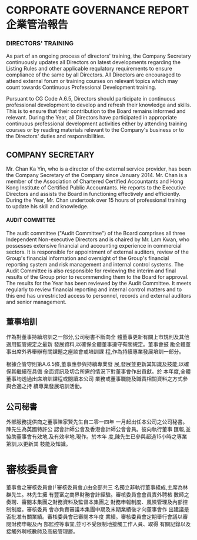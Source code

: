 # CORPORATE GOVERNANCE REPORT 企業管治報告

### DIRECTORS' TRAINING

As part of an ongoing process of directors' training, the Company Secretary continuously updates all Directors on latest developments regarding the Listing Rules and other applicable requlatory requirements to ensure compliance of the same by all Directors. All Directors are encouraged to attend external forum or training courses on relevant topics which may count towards Continuous Professional Development training.

Pursuant to CG Code A.6.5, Directors should participate in continuous professional development to develop and refresh their knowledge and skills. This is to ensure that their contribution to the Board remains informed and relevant. During the Year, all Directors have participated in appropriate continuous professional development activities either by attending training courses or by reading materials relevant to the Company's business or to the Directors' duties and responsibilities.

## COMPANY SECRETARY

Mr. Chan Ka Yin, who is a director of the external service provider, has been the Company Secretary of the Company since January 2014. Mr. Chan is a member of the Association of Chartered Certified Accountants and Hong Kong Institute of Certified Public Accountants. He reports to the Executive Directors and assists the Board in functioning effectively and efficiently. During the Year, Mr. Chan undertook over 15 hours of professional training to update his skill and knowledge.

#### AUDIT COMMITTEE

The audit committee ("Audit Committee") of the Board comprises all three Independent Non-executive Directors and is chaired by Mr. Lam Kwan, who possesses extensive financial and accounting experience in commercial sectors. It is responsible for appointment of external auditors, review of the Group's financial information and oversight of the Group's financial reporting system and risk management and internal control systems. The Audit Committee is also responsible for reviewing the interim and final results of the Group prior to recommending them to the Board for approval. The results for the Year has been reviewed by the Audit Committee. It meets regularly to review financial reporting and internal control matters and to this end has unrestricted access to personnel, records and external auditors and senior management.

## 董事培訓

作為對董事持續培訓之一部分,公司秘書不斷向全 體董事更新有關上市規則及其他適用監管規定之最新 發展資料,以確保全體董事遵守有關規定。董事會鼓 勵全體董事出席外界舉辦有關課題之座談會或培訓課 程,作為持續專業發展培訓一部分。

根據企管守則第A.6.5條,董事應參與持續專業發 展,發展並更新其知識及技能,以確保其繼續在具備 全面資訊及切合所需的情況下對董事會作出貢獻。於 本年度,全體董事均透過出席培訓課程或閱讀本公司 業務或董事職能及職責相關資料之方式參與合適之持 續專業發展培訓活動。

## 公司秘書

外部服務提供商之董事陳家賢先生自二零一四年 一月起出任本公司之公司秘書。陳先生為英國特許公 認會計師公會及香港會計師公會會員。彼向執行董事 匯報,並協助董事會有效地,及有效率地,現作。於本年 度,陳先生已參與超過15小時之專業第訓,以更新其 枝能及知識。

# 審核委員會

董事會之審核委員會(「審核委員會」)由全部共三 名獨立非執行董事組成,主席為林群先生。林先生擁 有豐富之商界財務會計經驗。審核委員會會員責外聘核 數師之奏聘、審閱本集團之財務資料及監督本集團之 財務申報制度、風險管理及內部控制制度。審核委員 會亦負責審議本集團中期及末期業績後才向董事會作 出建議是否批准有關業績。審核委員會已審閱本年度 業績。審核委員會定期舉行會議以審閱財務申報及內 部監控等事宜,並可不受限制地接觸工作人員、取得 有關記錄以及接觸外聘核數師及高級管理層。